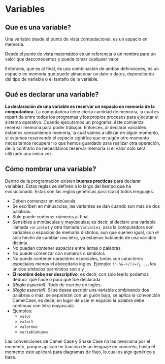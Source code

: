 # Variables

## Que es una variable?

Una variable desde el punto de vista computacional, es un espacio en memoria. 

Desde el punto de vista matemático es un referencia o un nombre para un valor que desconocemos y puede tomar cualquier valor.

Entonces, que es al final, es una combinación de ambas definiciones, es un espacio en memoria que puede almacenar un dato o datos, dependiendo del tipo de variable o el tamaño de la variable.

## Qué es declarar una variable?

**La declaración de una variable es reservar un espacio en memoria de la computadora**.
La computadora tiene cierta cantidad de memoria, la cual es repartida entre todos los programas y los propios procesos para ejecutar el sistema operativo. Cuando ejecutamos un programa, éste comienza reservar memoria para poder trabajar.
Entonces, al declarar variables estamos consumiendo memoria, la cual vamos a utilizar en algún momento, si estamos reservando el espacio significa que en algún otro momento necesitamos recuperar lo que hemos guardado para realizar otra operación, de lo contrario no necesitamos reservar memoria si el valor solo será utilizado una única vez.

## Cómo nombrar una variable?

Dentro de la programación existen **buenas practicas** para declarar variables. Estas reglas se definen a lo largo del tiempo que ha evolucionado. Estas son las reglas genéricas para (casi) todos lenguajes. 

- Deben comenzar en minúscula
- Se escriben en minúsculas, las variantes se dan cuando son más de dos palabras.
- Solo puede contener números al final.
- Sensibles a minúsculas y mayúsculas; es decir, si declaro una variable llamada `variable1` y otra llamada `Variable1`, para la computadora son variables o espacios de memoria distintos, aun que suenen igual, con el solo hecho de cambiar una letra, ya estamos hablando de una variable distinta.
- No pueden contener espacios entre letras o palabras
- No puede comenzar con números o símbolos
- No puede contener carácteres especiales, todos son caracteres especiales menos el abecedario ingles. Ejemplo: `!"·%&-+/()=?¿...`, los únicos símbolos permitidos son `$` y `_`.
- **El nombre debe ser descriptivo**; es decir, con solo leerlo podemos deducir qué hace o para qué fue declarada
- *(Regla especial):* Todo de escribe en ingles.
- *(Regla especial)*: Si se desea escribir una variable combinando dos palabras o más, se separarán con un guión bajo, se aplica la convención CamelCase, es decir, en lugar de usar el espacio la palabra debe continuar con letra mayúscula.
- Ejemplos:
    - `valor`
    - `valor1`
    - `valorUno`
    - `variableNueva`

Las convenciones de Camel Case y Snake Case no las menciona por el momento, porque aplican en función de un lenguaje en concreto, hasta el momento esto aplicará para diagramas de flujo, lo cual es algo genérico y base.

